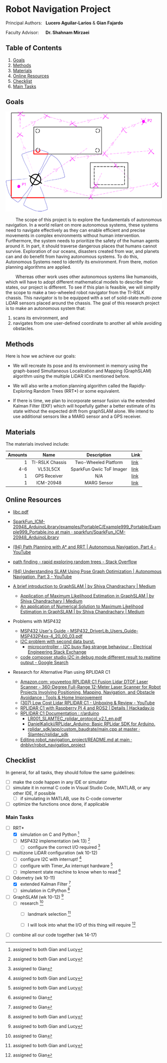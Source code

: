 # Robot Navigation Project

Principal Authors: &nbsp; **Lucero Aguilar-Larios** & **Gian Fajardo**

Faculty Advisor: &emsp; **Dr. Shahnam Mirzaei**

## Table of Contents

1. [Goals](#goals)
2. [Methods](#methods)
3. [Materials](#materials)
4. [Online Resources](#online-resources)
5. [Checklist](#checklist)
  1. [Main Tasks](#main-tasks)


## Goals

![alt text](<./images/image 1.png>)

&emsp;&emsp; The scope of this project is to explore the fundamentals of autonomous navigation. In a world reliant on more autonomous systems, these systems need to navigate effectively as they can enable efficient and precise movements in complex environments without human intervention. Furthermore, the system needs to prioritize the safety of the human agents around it. In part, it should traverse dangerous places that humans cannot survive. Exploration of our oceans, disasters created from war, and planets can and do benefit from having autonomous systems. To do this, Autonomous Systems need to identify its environment. From there, motion planning algorithms are applied.

&emsp;&emsp; Whereas other work uses other autonomous systems like humanoids, which will have to adopt different mathematical models to describe their states, our project is different. To see if this plan is feasible, we will simplify the scope to make a two-wheeled robot navigator from the TI-RSLK chassis. This navigator is to be equipped with a set of solid-state multi-zone LiDAR sensors placed around the chassis. The goal of this research project is to make an autonomous system that: 
1. scans its environment, and
2. navigates from one user-defined coordinate to another all while avoiding obstacles.

## Methods

Here is how we achieve our goals:

* We will recreate its pose and its environment in memory using the graph-based Simultaneous Localization and Mapping (GraphSLAM) algorithm using the multiple LiDAR ICs mentioned before.

* We will also write a motion planning algorithm called the Rapidly-Exploring Random Trees (RRT*) or some equivalent.

* If there is time, we plan to incorporate sensor fusion via the extended Kalman Filter (EKF) which will hopefully gather a better estimate of its state without the expected drift from graphSLAM alone. We intend to use additional sensors like a MARG sensor and a GPS receiver.

## Materials

The materials involved include:

|Amounts|Name           |Description              |Link  | 
|------:|:-------------:|:-----------------------:|------|
|      1|TI-RSLK Chassis|Two-Wheeled Platform     |[link](https://www.pololu.com/category/268/classic-ti-rslk-parts-and-accessories)| 
|    4-6|VL53L5CX       |SparkFun Qwiic ToF Imager|[link](https://www.sparkfun.com/sparkfun-qwiic-tof-imager-vl53l5cx.html)|
|      1|GPS Receiver   |N/A                      |[link](https://www.amazon.com/Compass-Precision-Receiver-Navigation-Compatible/dp/B08NY9JSZ3/ref=sr_1_2?dib=eyJ2IjoiMSJ9.XT_dNZlid3N-zIIKsz0sS6ufhONAOEd6FSHYqXoP1tgYoVX7mtJPDXYRUguvWZ7W367EmTH3uLescGuIo7sPs-TMsNMaFllqgas-jb2gNPZ1uJGPUgV_eVoV2rAoHWB1nxIc1jXiEHc8nMauXs_k15Q2yoDn5R3qHHB0jo1v-GS-xK5vMUVpUvDs8qQtRbzrj0wwi5eAwvVcUlPNiZev8AdNTxt2Km72APc1Xbaab4FttpjDiZD9_e8H1B8XR71YBkdhbD8iYK01ZLLfikIhatyjCK7LOw4M4rc5JLc5yuoaY-Jowv8odZFbYbH26AwIm8j2M3-KEOD-rTCtMG0HAgbnBJ_h9qgQYffT5arNXN3Qbvv4CajLsvO4z03AARv4hzvp11JcmnTkw8BuDAQrxHz36J_WWOgW0XFisVyl71PsU8URlDe6dpef7FJaf8ui.5AMQjqJR9CL6uwsu181CL24B4M93u4Ul71RllzvcN3M&dib_tag=se&keywords=pixhawk+gps&mfadid=adm&qid=1741988169&sr=8-2)|
|      1|ICM-20948      |MARG Sensor              |[link](http://www.sparkfun.com/sparkfun-9dof-imu-breakout-icm-20948-qwiic.html)

## Online Resources

* [libc\.pdf](https://www.gnu.org/software/libc/manual/pdf/libc.pdf "libc.pdf")
* [SparkFun\_ICM\-20948\_ArduinoLibrary\/examples\/PortableC\/Example999\_Portable\/Example999\_Portable\.ino at main · sparkfun\/SparkFun\_ICM\-20948\_ArduinoLibrary](https://github.com/sparkfun/SparkFun_ICM-20948_ArduinoLibrary/blob/main/examples/PortableC/Example999_Portable/Example999_Portable.ino "SparkFun_ICM-20948_ArduinoLibrary/examples/PortableC/Example999_Portable/Example999_Portable.ino at main · sparkfun/SparkFun_ICM-20948_ArduinoLibrary")
* [\(94\) Path Planning with A\* and RRT \| Autonomous Navigation\, Part 4 \- YouTube](https://www.youtube.com/watch?v=QR3U1dgc5RE "\(94\) Path Planning with A* and RRT | Autonomous Navigation, Part 4 - YouTube")
* [path finding \- rapid exploring random trees \- Stack Overflow](https://stackoverflow.com/questions/11933385/rapid-exploring-random-trees "path finding - rapid exploring random trees - Stack Overflow")
* [\(94\) Understanding SLAM Using Pose Graph Optimization \| Autonomous Navigation\, Part 3 \- YouTube](https://www.youtube.com/watch?v=saVZtgPyyJQ&t=161s "\(94\) Understanding SLAM Using Pose Graph Optimization | Autonomous Navigation, Part 3 - YouTube")
* [A brief introduction to GraphSLAM \| by Shiva Chandrachary \| Medium](https://shivachandrachary.medium.com/a-brief-introduction-to-graphslam-4204b4fce2f0 "A brief introduction to GraphSLAM | by Shiva Chandrachary | Medium")
  * [Application of Maximum Likelihood Estimation in GraphSLAM \| by Shiva Chandrachary \| Medium](https://shivachandrachary.medium.com/application-of-maximum-likelihood-estimation-in-graphslam-db4897f0083b "Application of Maximum Likelihood Estimation in GraphSLAM | by Shiva Chandrachary | Medium")
  * [An application of Numerical Solution to Maximum Likelihood Estimation in GraphSLAM \| by Shiva Chandrachary \| Medium](https://shivachandrachary.medium.com/an-application-of-numerical-solutions-to-maximum-likelihood-estimation-in-graphslam-31a7284721e3 "An application of Numerical Solution to Maximum Likelihood Estimation in GraphSLAM | by Shiva Chandrachary | Medium")

* Problems with MSP432
  * [MSP432 User\'s Guide \- MSP432\_DriverLib\_Users\_Guide\-MSP432P4xx\-4\_20\_00\_03\.pdf](https://fweb.wallawalla.edu/~frohro/ClassHandouts/Electronics/MSP-EXP432P401R/MSP432_DriverLib_Users_Guide-MSP432P4xx-4_20_00_03.pdf "MSP432 User\'s Guide - MSP432_DriverLib_Users_Guide-MSP432P4xx-4_20_00_03.pdf")
  * [I2C problem with second data burst\.](https://microcontroller248.rssing.com/chan-64321514/article843.html?nocache=0 "I2C problem with second data burst.")
    * [microcontroller \- I2C busy flag strange behaviour \- Electrical Engineering Stack Exchange](https://electronics.stackexchange.com/questions/267972/i2c-busy-flag-strange-behaviour/281046#281046 "microcontroller - I2C busy flag strange behaviour - Electrical Engineering Stack Exchange")
  * [code composer studio I2C in debug mode different result to realtime output \- Google Search](https://www.google.com/search?client=firefox-b-1-d&q=code+composer+studio+I2C+in+debug+mode+different+result+to+realtime+output "code composer studio I2C in debug mode different result to realtime output - Google Search")

* Research for Alternative Plan using RPLIDAR C1
  * [Amazon\.com\: youyeetoo RPLIDAR C1 Fusion Lidar DTOF Laser Scanner \- 360\-Degree Full\-Range 12\-Meter Laser Scanner for Robot Projects Involving Positioning\, Mapping\, Navigation\, and Obstacle Avoidance \: Tools \& Home Improvement](https://www.amazon.com/gp/product/B0CNXLJJ61/ref=ewc_pr_img_1?smid=AIJ7WJJN4HG6E&psc=1 "Amazon.com: youyeetoo RPLIDAR C1 Fusion Lidar DTOF Laser Scanner - 360-Degree Full-Range 12-Meter Laser Scanner for Robot Projects Involving Positioning, Mapping, Navigation, and Obstacle Avoidance : Tools \& Home Improvement")
  * [\(307\) Low Cost Lidar RPLIDAR C1 \- Unboxing \& Review \- YouTube](https://www.youtube.com/watch?v=4OZKeXjsVz0 "\(307\) Low Cost Lidar RPLIDAR C1 - Unboxing \& Review - YouTube")
  * [RPLIDAR C1 with Raspberry PI 4 and ROS2 \| Details \| Hackaday\.io](https://hackaday.io/project/197642-rplidar-c1-with-raspberry-pi-4-and-ros2/details "RPLIDAR C1 with Raspberry PI 4 and ROS2 | Details | Hackaday.io")
  * [RPLIDAR C1 Documentation \: r\/arduino](https://www.reddit.com/r/arduino/comments/1iu46gj/rplidar_c1_documentation/ "RPLIDAR C1 Documentation : r/arduino")
    * [LR001\_SLAMTEC\_rplidar\_protocol\_v2\.1\_en\.pdf](http://bucket.download.slamtec.com/ccb3c2fc1e66bb00bd4370e208b670217c8b55fa/LR001_SLAMTEC_rplidar_protocol_v2.1_en.pdf "LR001_SLAMTEC_rplidar_protocol_v2.1_en.pdf")
    * [DanielKalicki\/RPLidar\_Arduino\: Basic RPLidar SDK for Arduino\.](https://github.com/DanielKalicki/RPLidar_Arduino "DanielKalicki/RPLidar_Arduino: Basic RPLidar SDK for Arduino.")
    * [rplidar\_sdk\/app\/custom\_baudrate\/main\.cpp at master · Slamtec\/rplidar\_sdk](https://github.com/Slamtec/rplidar_sdk/blob/master/app/custom_baudrate/main.cpp "rplidar_sdk/app/custom_baudrate/main.cpp at master · Slamtec/rplidar_sdk")
  * [Editing robot\_navigation\_project\/README\.md at main · dnblvr\/robot\_navigation\_project](https://github.com/dnblvr/robot_navigation_project/edit/main/README.md "Editing robot_navigation_project/README.md at main · dnblvr/robot_navigation_project")


## Checklist

In general, for all tasks, they should follow the same guidelines:
* [ ] make the code happen in any IDE or simulator
* [ ] simulate it in normal C code in Visual Studio Code, MATLAB, or any other IDE, if possible
  * [ ] if simulating in MATLAB, use its C-code converter
* [ ] optimize the functions once done, if applicable

### Main Tasks

* [ ] RRT*
  * [x] simulation on C and Python [^1]
  * [ ] MSP432 implementation (wk 13) [^1]
    * [ ] configure the correct I/O required [^2]

* [ ] multizone LiDAR configuration (wk 10-12)
  * [ ] configure I2C with interrupt! [^1]
  * [ ] configure with Timer_Ax interrupt hardware [^1]
  * [ ] implement state machine to know when to read [^2]

* [ ] Odometry  (wk 10-11)
  * [x] extended Kalman Filter [^2]
  * [ ] simulation in C/Python [^1]

* [ ] GraphSLAM (wk 10-12) [^1]
  * [ ] research [^2]
    * [ ] landmark selection [^1]
    * [ ] I will look into what the I/O of this thing will require [^2]



* [ ] combine all our code together (wk 14-17)

[^1]: assigned to both Gian and Lucy
[^2]: assigned to Gian
